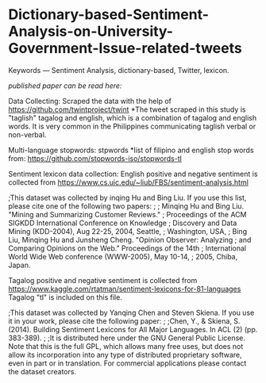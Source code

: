 # Dictionary-based-Sentiment-Analysis-on-University-Government-Issue-related-tweets
Keywords — Sentiment Analysis, dictionary-based, Twitter, lexicon.

_published paper can be read here:_ 

Data Collecting:
 Scraped the data with the help of https://github.com/twintproject/twint
*The tweet scraped in this study is "taglish" tagalog and english, which is a combination of tagalog and english words. It is very common in the Philippines communicating taglish verbal or non-verbal.

Multi-language stopwords: 
stpwords *list of filipino and english stop words from: https://github.com/stopwords-iso/stopwords-tl

Sentiment lexicon data collection:
English positive and negative sentiment is collected from https://www.cs.uic.edu/~liub/FBS/sentiment-analysis.html

;This dataset was collected by inqing Hu and Bing Liu. If you use this list, please cite one of the following two papers:
;
;   Minqing Hu and Bing Liu. "Mining and Summarizing Customer Reviews." 
;       Proceedings of the ACM SIGKDD International Conference on Knowledge 
;       Discovery and Data Mining (KDD-2004), Aug 22-25, 2004, Seattle, 
;       Washington, USA, 
;   Bing Liu, Minqing Hu and Junsheng Cheng. "Opinion Observer: Analyzing 
;       and Comparing Opinions on the Web." Proceedings of the 14th 
;       International World Wide Web conference (WWW-2005), May 10-14, 
;       2005, Chiba, Japan.

Tagalog positive and negative sentiment is collected from https://www.kaggle.com/rtatman/sentiment-lexicons-for-81-languages
Tagalog "tl" is included on this file.

;This dataset was collected by Yanqing Chen and Steven Skiena. If you use it in your work, please cite the following paper:
;
;Chen, Y., & Skiena, S. (2014). Building Sentiment Lexicons for All Major Languages. In ACL (2) (pp. 383-389).
;
;It is distributed here under the GNU General Public License. Note that this is the full GPL, which allows many free uses, but does not allow its incorporation into any type of distributed proprietary software, even in part or in translation. For commercial applications please contact the dataset creators.
